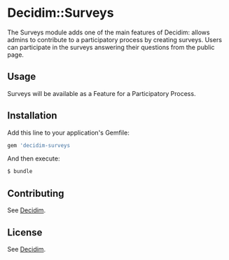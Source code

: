# Decidim::Surveys

The Surveys module adds one of the main features of Decidim: allows admins to contribute to a participatory process by creating surveys. Users can participate in the surveys answering their questions from the public page.

## Usage
Surveys will be available as a Feature for a Participatory Process.

## Installation
Add this line to your application's Gemfile:

```ruby
gem 'decidim-surveys
```

And then execute:
```bash
$ bundle
```

## Contributing
See [Decidim](https://github.com/decidim/decidim).

## License
See [Decidim](https://github.com/decidim/decidim).

